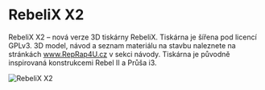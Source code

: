RebeliX X2
=======
RebeliX X2 – nová verze 3D tiskárny RebeliX. Tiskárna je šířena pod licencí GPLv3. 3D model, návod a seznam materiálu na stavbu naleznete na stránkách www.RepRap4U.cz v sekci návody. Tiskárna je původně inspirovaná konstrukcemi Rebel II a Průša i3.

![RebeliX X2](http://reprap4u.cz/wp-content/gallery/web/main.jpg "3D model tiskarny")